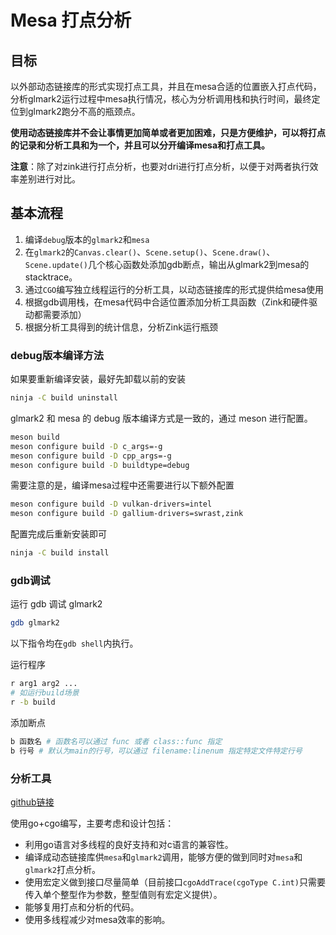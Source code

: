 # Mesa 打点分析
## 目标
以外部动态链接库的形式实现打点工具，并且在mesa合适的位置嵌入打点代码，分析glmark2运行过程中mesa执行情况，核心为分析调用栈和执行时间，最终定位到glmark2跑分不高的瓶颈点。

**使用动态链接库并不会让事情更加简单或者更加困难，只是方便维护，可以将打点的记录和分析工具和为一个，并且可以分开编译mesa和打点工具。**

**注意**：除了对zink进行打点分析，也要对dri进行打点分析，以便于对两者执行效率差别进行对比。

## 基本流程
1. 编译`debug`版本的`glmark2`和`mesa`
2. 在`glmark2`的`Canvas.clear()`、`Scene.setup()`、`Scene.draw()`、`Scene.update()`几个核心函数处添加gdb断点，输出从glmark2到mesa的stacktrace。
3. 通过`CGO`编写独立线程运行的分析工具，以动态链接库的形式提供给mesa使用
4. 根据gdb调用栈，在mesa代码中合适位置添加分析工具函数（Zink和硬件驱动都需要添加）
5. 根据分析工具得到的统计信息，分析Zink运行瓶颈

### debug版本编译方法
如果要重新编译安装，最好先卸载以前的安装
```bash
ninja -C build uninstall
```

glmark2 和 mesa 的 debug 版本编译方式是一致的，通过 meson 进行配置。
```bash
meson build
meson configure build -D c_args=-g
meson configure build -D cpp_args=-g
meson configure build -D buildtype=debug
```

需要注意的是，编译mesa过程中还需要进行以下额外配置
```bash
meson configure build -D vulkan-drivers=intel
meson configure build -D gallium-drivers=swrast,zink
```

配置完成后重新安装即可
```bash
ninja -C build install
```

### gdb调试
运行 gdb 调试 glmark2
```bash
gdb glmark2
```

以下指令均在`gdb shell`内执行。

运行程序
```bash
r arg1 arg2 ...
# 如运行build场景
r -b build
```

添加断点
```bash
b 函数名 # 函数名可以通过 func 或者 class::func 指定
b 行号 # 默认为main的行号，可以通过 filename:linenum 指定特定文件特定行号
```

### 分析工具
[github链接](https://github.com/Riften/goMesaTracer)

使用go+cgo编写，主要考虑和设计包括：
- 利用go语言对多线程的良好支持和对c语言的兼容性。
- 编译成动态链接库供`mesa`和`glmark2`调用，能够方便的做到同时对`mesa`和`glmark2`打点分析。
- 使用宏定义做到接口尽量简单（目前接口`cgoAddTrace(cgoType C.int)`只需要传入单个整型作为参数，整型值则有宏定义提供）。
- 能够复用打点和分析的代码。
- 使用多线程减少对mesa效率的影响。